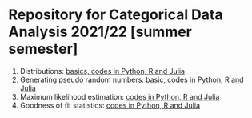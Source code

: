 # Repository for Categorical Data Analysis 2021/22 [summer semester]

1. Distributions: [basics, codes in Python, R and Julia](notebooks/cda_1_distributions.ipynb)
2. Generating pseudo random numbers: [basic, codes in Python, R and Julia](notebooks/cda_2_pseudorandom.ipynb)
3. Maximum likelihood estimation: [codes in Python, R and Julia](notebooks/cda_3_maxlik.ipynb)
4. Goodness of fit statistics: [codes in Python, R and Julia](notebooks/cda_4_gof.ipynb)
